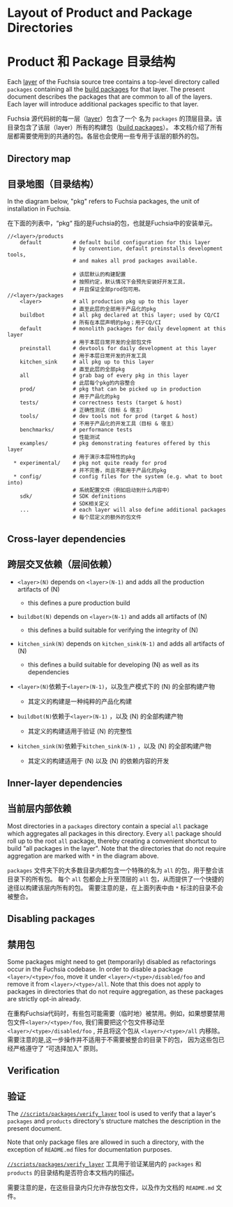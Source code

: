 # Layout of Product and Package Directories

# Product 和 Package 目录结构

Each [layer](/development/source_code/layers.md) of the Fuchsia source tree
contains a top-level directory called `packages` containing all the
[build packages](packages.md) for that layer. The present document describes
the packages that are common to all of the layers. Each layer will introduce
additional packages specific to that layer.

Fuchsia 源代码树的每一层（[layer](/development/source_code/layers.md)）包含了一个
名为 `packages` 的顶层目录。该目录包含了该层（layer）所有的构建包（[build packages](packages.md)）。
本文档介绍了所有层都需要使用到的共通的包。各层也会使用一些专用于该层的额外的包。

## Directory map

## 目录地图（目录结构）

In the diagram below, "pkg" refers to Fuchsia packages, the unit of installation
in Fuchsia.

在下面的列表中，“pkg“ 指的是Fuchsia的包，也就是Fuchsia中的安装单元。

```
//<layer>/products
    default          # default build configuration for this layer
                     # by convention, default preinstalls development tools,
                     # and makes all prod packages available.
                     
                     # 该层默认的构建配置
                     # 按照约定，默认情况下会预先安装好开发工具，
                     # 并且保证全部prod包可用。
//<layer>/packages
    <layer>          # all production pkg up to this layer 
                     # 直至此层的全部用于产品化的pkg
    buildbot         # all pkg declared at this layer; used by CQ/CI
                     # 所有在本层声明的pkg；用于CQ/CI
    default          # monolith packages for daily development at this layer
                     # 用于本层日常开发的全部包文件
    preinstall       # devtools for daily development at this layer
                     # 用于本层日常开发的开发工具
    kitchen_sink     # all pkg up to this layer
                     # 直至此层的全部pkg
    all              # grab bag of every pkg in this layer
                     # 此层每个pkg的内容整合
    prod/            # pkg that can be picked up in production
                     # 用于产品化的pkg
    tests/           # correctness tests (target & host)
                     # 正确性测试（目标 & 宿主）
    tools/           # dev tools not for prod (target & host)
                     # 不用于产品化的开发工具（目标 & 宿主）
    benchmarks/      # performance tests
                     # 性能测试
    examples/        # pkg demonstrating features offered by this layer
                     # 用于演示本层特性的pkg
  * experimental/    # pkg not quite ready for prod
                     # 并不完善，尚且不能用于产品化的pkg
  * config/          # config files for the system (e.g. what to boot into)
                     # 系统配置文件（例如启动到什么内容中）
    sdk/             # SDK definitions
                     # SDK相关定义
    ...              # each layer will also define additional packages
                     # 每个层定义的额外的包文件
```

## Cross-layer dependencies

## 跨层交叉依赖（层间依赖）

- `<layer>(N)` depends on `<layer>(N-1)` and adds all the production artifacts
  of (N)
  - this defines a pure production build
- `buildbot(N)` depends on `<layer>(N-1)` and adds all artifacts of (N)
  - this defines a build suitable for verifying the integrity of (N)
- `kitchen_sink(N)` depends on `kitchen_sink(N-1)` and adds all artifacts of (N)
  - this defines a build suitable for developing (N) as well as its dependencies
  
- `<layer>(N)`依赖于`<layer>(N-1)`，以及生产模式下的 (N) 的全部构建产物
  - 其定义的构建是一种纯粹的产品化构建
- `buildbot(N)`依赖于`<layer>(N-1)` ，以及 (N) 的全部构建产物
  - 其定义的构建适用于验证 (N) 的完整性
- `kitchen_sink(N)`依赖于`kitchen_sink(N-1)` ，以及 (N) 的全部构建产物
  - 其定义的构建适用于 (N) 以及 (N) 的依赖内容的开发

## Inner-layer dependencies

## 当前层内部依赖

Most directories in a `packages` directory contain a special `all` package which
aggregates all packages in this directory. Every `all` package should roll up to
the root `all` package, thereby creating a convenient shortcut to build "all
packages in the layer".
Note that the directories that do not require aggregation are marked with `*` in
the diagram above.

`packages` 文件夹下的大多数目录内都包含一个特殊的名为 `all` 的包，用于整合该目录下的所有包。
每个 `all` 包都会上升至顶层的 `all` 包，从而提供了一个快捷的途径以构建该层内所有的包。
需要注意的是，在上面列表中由 `*` 标注的目录不会被整合。

## Disabling packages

## 禁用包

Some packages might need to get (temporarily) disabled as refactorings occur in
the Fuchsia codebase. In order to disable a package `<layer>/<type>/foo`, move
it under `<layer>/<type>/disabled/foo` and remove it from `<layer>/<type>/all`.
Note that this does not apply to packages in directories that do not require
aggregation, as these packages are strictly opt-in already.

在重构Fuchsia代码时，有些包可能需要（临时地）被禁用。例如，如果想要禁用包文件`<layer>/<type>/foo`, 
我们需要把这个包文件移动至 `<layer>/<type>/disabled/foo` , 并且将这个包从 
`<layer>/<type>/all` 内移除。
需要注意的是,这一步操作并不适用于不需要被整合的目录下的包，
因为这些包已经严格遵守了 “可选择加入” 原则。

## Verification

## 验证

The [`//scripts/packages/verify_layer`][verify-layer] tool is used to verify
that a layer's `packages` and `products` directory's structure matches the
description in the present document.

Note that only package files are allowed in such a directory, with the exception
of `README.md` files for documentation purposes.

[`//scripts/packages/verify_layer`][verify-layer] 工具用于验证某层内的 `packages` 和 
`products` 的目录结构是否符合本文档内的描述。

需要注意的是，在这些目录内只允许存放包文件，以及作为文档的 `README.md` 文件。

[verify-layer]: https://fuchsia.googlesource.com/scripts/+/master/packages/README.md

